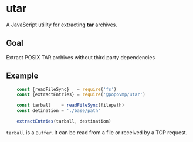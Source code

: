 # utar

A JavaScript utility for extracting __tar__ archives.

## Goal

Extract POSIX TAR archives without third party dependencies

## Example

```JavaScript
	const {readFileSync}   = require('fs')
	const {extractEntries} = require('@popovmp/utar')

	const tarball    = readFileSync(filepath)
	const detination = './base/path'

	extractEntries(tarball, destination)
```

`tarball` is a `Buffer`. It can be read from a file or received by a TCP request.

